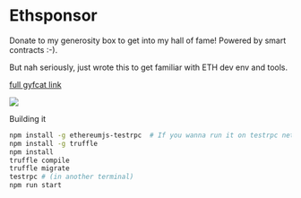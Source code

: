 # Ethsponsor

Donate to my generosity box to get into my hall of fame! Powered by smart contracts :-).

But nah seriously, just wrote this to get familiar with ETH dev env and tools.

[full gyfcat link](https://gfycat.com/gifs/detail/WhichWellmadeAmericanpainthorse)

![](https://thumbs.gfycat.com/WhichWellmadeAmericanpainthorse-size_restricted.gif)

Building it

```bash
npm install -g ethereumjs-testrpc  # If you wanna run it on testrpc net
npm install -g truffle
npm install
truffle compile
truffle migrate
testrpc # (in another terminal)
npm run start
```